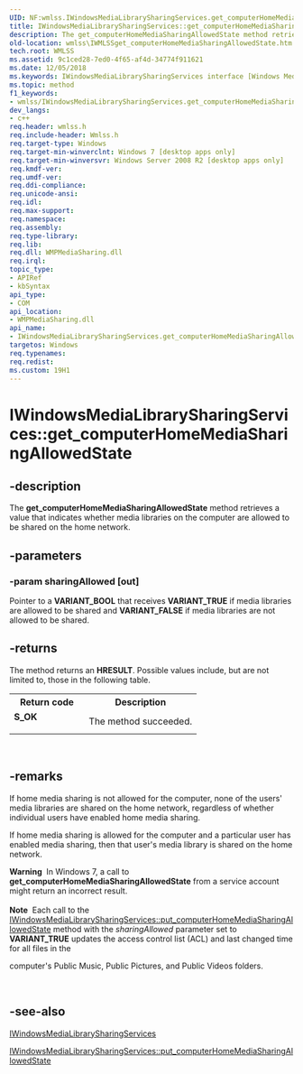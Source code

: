 ```yaml
---
UID: NF:wmlss.IWindowsMediaLibrarySharingServices.get_computerHomeMediaSharingAllowedState
title: IWindowsMediaLibrarySharingServices::get_computerHomeMediaSharingAllowedState (wmlss.h)
description: The get_computerHomeMediaSharingAllowedState method retrieves a value that indicates whether media libraries on the computer are allowed to be shared on the home network.
old-location: wmlss\IWMLSSget_computerHomeMediaSharingAllowedState.htm
tech.root: WMLSS
ms.assetid: 9c1ced28-7ed0-4f65-af4d-34774f911621
ms.date: 12/05/2018
ms.keywords: IWindowsMediaLibrarySharingServices interface [Windows Media Library Sharing Services],get_computerHomeMediaSharingAllowedState method, IWindowsMediaLibrarySharingServices.get_computerHomeMediaSharingAllowedState, IWindowsMediaLibrarySharingServices::get_computerHomeMediaSharingAllowedState, get_computerHomeMediaSharingAllowedState, get_computerHomeMediaSharingAllowedState method [Windows Media Library Sharing Services], get_computerHomeMediaSharingAllowedState method [Windows Media Library Sharing Services],IWindowsMediaLibrarySharingServices interface, wmlss.IWMLSSget_computerHomeMediaSharingAllowedState, wmlss/IWindowsMediaLibrarySharingServices::get_computerHomeMediaSharingAllowedState
ms.topic: method
f1_keywords:
- wmlss/IWindowsMediaLibrarySharingServices.get_computerHomeMediaSharingAllowedState
dev_langs:
- c++
req.header: wmlss.h
req.include-header: Wmlss.h
req.target-type: Windows
req.target-min-winverclnt: Windows 7 [desktop apps only]
req.target-min-winversvr: Windows Server 2008 R2 [desktop apps only]
req.kmdf-ver: 
req.umdf-ver: 
req.ddi-compliance: 
req.unicode-ansi: 
req.idl: 
req.max-support: 
req.namespace: 
req.assembly: 
req.type-library: 
req.lib: 
req.dll: WMPMediaSharing.dll
req.irql: 
topic_type:
- APIRef
- kbSyntax
api_type:
- COM
api_location:
- WMPMediaSharing.dll
api_name:
- IWindowsMediaLibrarySharingServices.get_computerHomeMediaSharingAllowedState
targetos: Windows
req.typenames: 
req.redist: 
ms.custom: 19H1
---
```


# IWindowsMediaLibrarySharingServices::get_computerHomeMediaSharingAllowedState


## -description


The <b>get_computerHomeMediaSharingAllowedState</b> method retrieves a value that indicates whether media libraries on the computer are allowed to be shared on the home network.


## -parameters




### -param sharingAllowed [out]

Pointer to a <b>VARIANT_BOOL</b> that receives <b>VARIANT_TRUE</b> if  media libraries are allowed to be shared and <b>VARIANT_FALSE</b> if media libraries are not allowed to be shared.


## -returns



The method returns an <b>HRESULT</b>. Possible values include, but are not limited to, those in the following table.

<table>
<tr>
<th>Return code</th>
<th>Description</th>
</tr>
<tr>
<td width="40%">
<dl>
<dt><b>S_OK</b></dt>
</dl>
</td>
<td width="60%">
The method succeeded.

</td>
</tr>
</table>
 




## -remarks



If home media sharing is not allowed for the computer, none of the users' media libraries are shared on the home network, regardless of whether individual users have enabled home media sharing.

If home media sharing is allowed for the computer and a particular user has enabled media sharing, then that user's media library is shared on the home network.

<div class="alert"><b>Warning</b>  In Windows 7, a call to <b>get_computerHomeMediaSharingAllowedState</b> from a service account might return an incorrect result.</div>
<div> </div>
<div class="alert"><b>Note</b>  Each call to the <a href="https://docs.microsoft.com/previous-versions/windows/desktop/api/wmlss/nf-wmlss-iwindowsmedialibrarysharingservices-put_computerhomemediasharingallowedstate">IWindowsMediaLibrarySharingServices::put_computerHomeMediaSharingAllowedState</a> method with the   <i>sharingAllowed</i> parameter set to <b>VARIANT_TRUE</b>   updates the access control list (ACL) and last changed time  for all files in the 

computer's Public Music, Public Pictures, and Public Videos folders.</div>
<div> </div>



## -see-also




<a href="https://docs.microsoft.com/previous-versions/windows/desktop/api/wmlss/nn-wmlss-iwindowsmedialibrarysharingservices">IWindowsMediaLibrarySharingServices</a>



<a href="https://docs.microsoft.com/previous-versions/windows/desktop/api/wmlss/nf-wmlss-iwindowsmedialibrarysharingservices-put_computerhomemediasharingallowedstate">IWindowsMediaLibrarySharingServices::put_computerHomeMediaSharingAllowedState</a>
 

 

